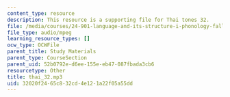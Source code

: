 ```yaml
---
content_type: resource
description: This resource is a supporting file for Thai tones 32.
file: /media/courses/24-901-language-and-its-structure-i-phonology-fall-2010/32020f2465c832cd4e121a22f05a55dd_thai_32.mp3
file_type: audio/mpeg
learning_resource_types: []
ocw_type: OCWFile
parent_title: Study Materials
parent_type: CourseSection
parent_uid: 52b0792e-d6ee-155e-eb47-087fbada3cb6
resourcetype: Other
title: thai_32.mp3
uid: 32020f24-65c8-32cd-4e12-1a22f05a55dd
---
```

